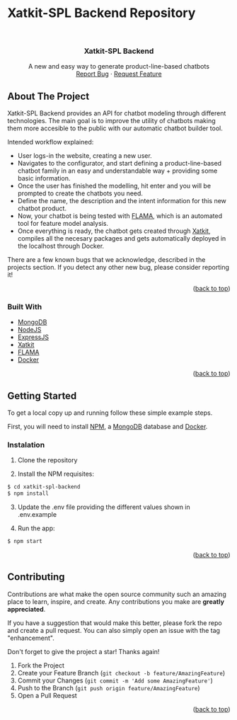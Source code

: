 # Xatkit-SPL Backend Repository

<div id="top"></div>
<br />
<div align="center">

  <h3 align="center">Xatkit-SPL Backend</h3>

  <p align="center">
    A new and easy way to generate product-line-based chatbots
    <br />
    <a href="https://github.com/diverso-lab/xatkit-spl-backend/issues">Report Bug</a>
    ·
    <a href="https://github.com/diverso-lab/xatkit-spl-backend/issues">Request Feature</a>
  </p>
</div>

<!-- ABOUT THE PROJECT -->
## About The Project

Xatkit-SPL Backend provides an API for chatbot modeling through different technologies. The main goal is to improve the utility of chatbots making them more accesible to the public with our automatic chatbot builder tool.

Intended workflow explained:
* User logs-in the website, creating a new user.
* Navigates to the configurator, and start defining a product-line-based chatbot family in an easy and understandable way + providing some basic information.
* Once the user has finished the modelling, hit enter and you will be prompted to create the chatbots you need.
* Define the name, the description and the intent information for this new chatbot product.
* Now, your chatbot is being tested with [FLAMA](https://github.com/diverso-lab/core), which is an automated tool for feature model analysis.
* Once everything is ready, the chatbot gets created through [Xatkit](https://github.com/joszamama/xatkit-main), compiles all the necesary packages and gets automatically deployed in the localhost through Docker.

There are a few known bugs that we acknowledge, described in the projects section. If you detect any other new bug, please consider reporting it!

<p align="right">(<a href="#top">back to top</a>)</p>



### Built With

* [MongoDB](https://www.mongodb.com/)
* [NodeJS](https://nodejs.org/en/)
* [ExpressJS](https://expressjs.com/es/)
* [Xatkit](https://xatkit.com/)
* [FLAMA](https://github.com/diverso-lab/core)
* [Docker](https://www.docker.com/)

<p align="right">(<a href="#top">back to top</a>)</p>



<!-- GETTING STARTED -->
## Getting Started

To get a local copy up and running follow these simple example steps.

First, you will need to install [NPM](https://nodejs.org/en/download/), a [MongoDB](https://www.mongodb.com/) database and [Docker](https://docs.docker.com/desktop/).

### Instalation

1. Clone the repository

2. Install the NPM requisites:
  ```sh
  $ cd xatkit-spl-backend
  $ npm install
  ```
3. Update the .env file providing the different values shown in .env.example

4. Run the app:
  ```sh
  $ npm start
  ```

<p align="right">(<a href="#top">back to top</a>)</p>

<!-- CONTRIBUTING -->
## Contributing

Contributions are what make the open source community such an amazing place to learn, inspire, and create. Any contributions you make are **greatly appreciated**.

If you have a suggestion that would make this better, please fork the repo and create a pull request. You can also simply open an issue with the tag "enhancement".

Don't forget to give the project a star! Thanks again!

1. Fork the Project
2. Create your Feature Branch (`git checkout -b feature/AmazingFeature`)
3. Commit your Changes (`git commit -m 'Add some AmazingFeature'`)
4. Push to the Branch (`git push origin feature/AmazingFeature`)
5. Open a Pull Request

<p align="right">(<a href="#top">back to top</a>)</p>
